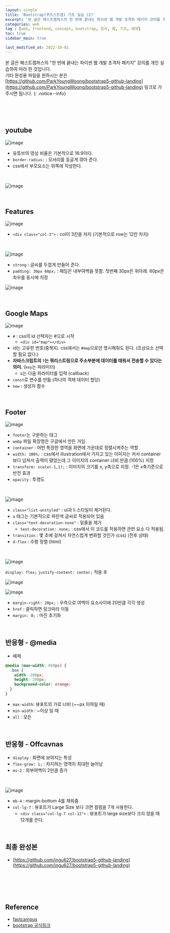 ```yaml
---
layout: single
title: 'Bootstrap(부트스트랩) 기초 실습 (2)'
excerpt: '본 글은 패스트캠퍼스의 한 번에 끝내는 파이썬 웹 개발 초격차 패키지 강의를 개인 실습하여 정리했습니다. 문법 및 github 예제로 실습'
categories: web
tag : [web, frontend, concept, bootstrap, 정리, 웹, 기초, 예제]
toc: true
sidebar_main: true

last_modified_at: 2022-10-01
---
```


본 글은 패스트캠퍼스의 "한 번에 끝내는 파이썬 웹 개발 초격차 패키지" 강의를 개인 실습하여 따라 한 것입니다. <br>
기타 완성용 파일을 원하시는 분은 [https://github.com/ParkYoungWoong/bootstrap5-github-landing](https://github.com/ParkYoungWoong/bootstrap5-github-landing) 링크로 가주시면 됩니다. 
{: .notice--info}

<br>
<br>
<br>

## youtube

![image](https://user-images.githubusercontent.com/78655692/141646524-1397cfac-8d10-4fd1-958c-352ae60dac2e.png)

<script src="https://gist.github.com/ingu627/2deb61d1634aae5c2f334deedd941905.js"></script>

<script src="https://gist.github.com/ingu627/7b7def99dad66d367dc914f8f905c3ae.js"></script>

- 유튜브의 영상 비율은 기본적으로 16:9이다. 
- `border-radius:` : 모서리를 둥글게 깎아 준다. 
- css에서 부모요소는 위쪽에 작성한다.

<br>

![image](https://user-images.githubusercontent.com/78655692/141646962-333fa385-7b36-4812-929d-a6a58f5b9eef.png)

<script src="https://gist.github.com/ingu627/010cce714a0d210e47fb62ed30e188c0.js"></script>

<script src="https://gist.github.com/ingu627/7ab7e83d662eb5b0cb7bf74faf4059ad.js"></script>

<br>

## Features

![image](https://user-images.githubusercontent.com/78655692/141679415-1178326c-3cd3-4f48-9d95-4e8ab1c3b7fb.png)

<script src="https://gist.github.com/ingu627/26265d0a098ffeef17f4ad481d7b20ab.js"></script>

<script src="https://gist.github.com/ingu627/9e292618b6e893f0a2168089416bc387.js"></script>

- `<div class="col-3">` : col이 3칸을 차지 (기본적으로 row는 12칸 차지)

<br>

![image](https://user-images.githubusercontent.com/78655692/141679708-b8c22501-6ffa-451d-9b5e-80bd2c7907e5.png)

<script src="https://gist.github.com/ingu627/b6eeedcb03665f738c2c020c4df34b24.js"></script>

<script src="https://gist.github.com/ingu627/bc71c2e25215150faf10ccf20a18cad6.js"></script>

- `strong` : 글씨를 두껍게 만들어 준다. 
- `padding: 30px 60px;` : 패딩은 내부여백을 뜻함. 첫번째 30px은 위아래. 60px은 좌우를 동시에 지정

![image](https://user-images.githubusercontent.com/78655692/141680045-83fc653c-b3d5-4539-a02b-9be164fb1de1.png)

<script src="https://gist.github.com/ingu627/bcb6a511fe853bd120a13cbf3d94665a.js"></script>

<script src="https://gist.github.com/ingu627/cfebe72d19cce05e626d076adabf025c.js"></script>

<br>

## Google Maps

![image](https://user-images.githubusercontent.com/78655692/141680920-75ab22af-57f2-498e-aec0-ce2bfd6f574d.png)

<script src="https://gist.github.com/ingu627/544aa99d5f10163b30b6bcfd1a915956.js"></script>

- `#` : css의 id 선택자는 #으로 시작
  - `<div id="map"></div>`
- id는 고유한 번호(중복X). css에서는 `#map`으로만 명시해줘도 된다. (조상요소 선택할 필요 없다.)
- **자바스크립트의 `?`는 쿼리스트링으로 주소부분에 데이터를 태워서 전송할 수 있다는 의미.** (`key`는 파라미터)
  - `&`는 다음 파라미터를 입력 (callback)
- `const`로 변수를 만듦 (하나의 객체 데이터 할당)
- `new` : 생성자 함수

<br>

## Footer

![image](https://user-images.githubusercontent.com/78655692/141681542-e1ec1b58-ce9d-49e9-b65e-d97509f51af3.png)

<script src="https://gist.github.com/ingu627/094f11f2098780c751319ad5bc40f3b4.js"></script>

<script src="https://gist.github.com/ingu627/e06fdfa97c7b98262e3677ce629bedad.js"></script>

- `footer`는 구분하는 태그
- `webp` 파일 확장명은 구글에서 만든 거임
- `container` : 어떤 특정한 영역을 화면에 가운데로 정렬시켜주는 역할
- `width: 100%;` : css에서 illustration에서 가지고 있는 이미지는 커서 container보다 넘쳐서 출력이 됐었는데 그 이미지의 container 너비 만큼 (100%) 지정
- `transform: scale(-1,1);` : 이미지의 크기를 x, y축으로 지정. -1은 x축기준으로 반전 효과 
- `opacity` : 투명도

<br>

![image](https://user-images.githubusercontent.com/78655692/141681854-3f8e27b5-3d03-4c11-953a-cdba8caea1a3.png)

<script src="https://gist.github.com/ingu627/00f27c92fb7734abc2f74fe07c46e907.js"></script>

<script src="https://gist.github.com/ingu627/4b076a74d7804dfc4b618d88da4c8aaf.js"></script>

- `class="list-unstyled"` : ul과 li 스타일이 제거된다. 
- `a` 태그는 기본적으로 파란색 글씨로 적용되어 있음
- `class="text-decoration-none"` : 밑줄을 제거
  - `text-decoration: none;` : css에서 이 코드를 적용하면 관련 요소 다 적용됨.
- `transition` : 몇 초에 걸쳐서 자연스럽게 변화할 것인가 (css) (전후 상태)
- `d-flex` : 수평 정렬 (html)

<br>

![image](https://user-images.githubusercontent.com/78655692/141682207-c0b0c62b-e458-4a45-92bf-df25350f9559.png)

`display: flex;`
`justify-content: center;` 적용 후

![image](https://user-images.githubusercontent.com/78655692/141682222-685f29e8-f45f-431a-8c76-9c6000499d3c.png)

![image](https://user-images.githubusercontent.com/78655692/141682335-7b31e0ed-e170-467b-812a-993d4f06599e.png)

<script src="https://gist.github.com/ingu627/5bd7446269b01e871d59d7a52741799c.js"></script>

<script src="https://gist.github.com/ingu627/65a12d125d3897a9280475247b76c7b8.js"></script>

- `margin-right: 20px;` : 우측으로 여백이 요소사이에 20만큼 각각 생성
- `href` : 클릭하면 링크따라 이동 
- `margin: 0;` : 마진 초기화 

<br>

## 반응형 - @media

- 예제

```css
@media (max-width: 600px) {
  .box {
    width: 200px;
    height: 200px;
    background-color: orange;
  }
}
```

- `max-width`: 뷰포트의 가로 너비 (~~px 이하일 때)
- `min-width` : ~이상 일 때
- `all` : 모든

<br>

## 반응형 - Offcavnas

<script src="https://gist.github.com/ingu627/f1a58e8466352d19e5710efc78539c54.js"></script>

- `display` : 화면에 보여지는 특성
- `flex-grow: 1;` : 차지하는 영역이 최대한 늘어남
- `ms-2` : 외부여백이 2만큼 증가 

<br>

![image](https://user-images.githubusercontent.com/78655692/141683895-2059ffc3-6f50-4e6f-ac4a-14e4dcb49381.png)

- `mb-4` : margin-bottom 4를 채워줌 
- `col-lg-7` : 뷰포트가 Large Size 보다 크면 컬럼을 7개 사용한다.
  - `<div class="col-lg-7 col-12">` : 뷰포트가 large size보다 크지 않을 때 12개를 쓴다.

<br>

## 최종 완성본

- [https://github.com/ingu627/bootstrap5-github-landing](https://github.com/ingu627/bootstrap5-github-landing)

<br>
<br>
<br>
<br>

## Reference

- [fastcampus](https://fastcampus.co.kr/dev_online_pyweb)
- [bootstrap 공식링크](https://getbootstrap.com/)